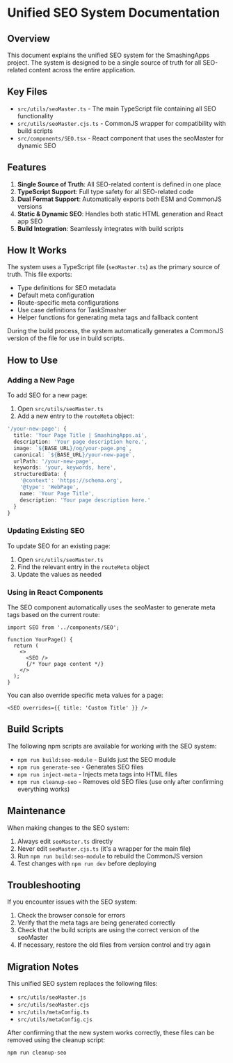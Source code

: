 # Unified SEO System Documentation

## Overview

This document explains the unified SEO system for the SmashingApps project. The system is designed to be a single source of truth for all SEO-related content across the entire application.

## Key Files

- `src/utils/seoMaster.ts` - The main TypeScript file containing all SEO functionality
- `src/utils/seoMaster.cjs.ts` - CommonJS wrapper for compatibility with build scripts
- `src/components/SEO.tsx` - React component that uses the seoMaster for dynamic SEO

## Features

1. **Single Source of Truth**: All SEO-related content is defined in one place
2. **TypeScript Support**: Full type safety for all SEO-related code
3. **Dual Format Support**: Automatically exports both ESM and CommonJS versions
4. **Static & Dynamic SEO**: Handles both static HTML generation and React app SEO
5. **Build Integration**: Seamlessly integrates with build scripts

## How It Works

The system uses a TypeScript file (`seoMaster.ts`) as the primary source of truth. This file exports:

- Type definitions for SEO metadata
- Default meta configuration
- Route-specific meta configurations
- Use case definitions for TaskSmasher
- Helper functions for generating meta tags and fallback content

During the build process, the system automatically generates a CommonJS version of the file for use in build scripts.

## How to Use

### Adding a New Page

To add SEO for a new page:

1. Open `src/utils/seoMaster.ts`
2. Add a new entry to the `routeMeta` object:

```typescript
'/your-new-page': {
  title: 'Your Page Title | SmashingApps.ai',
  description: 'Your page description here.',
  image: `${BASE_URL}/og/your-page.png`,
  canonical: `${BASE_URL}/your-new-page`,
  urlPath: '/your-new-page',
  keywords: 'your, keywords, here',
  structuredData: {
    '@context': 'https://schema.org',
    '@type': 'WebPage',
    name: 'Your Page Title',
    description: 'Your page description here.'
  }
}
```

### Updating Existing SEO

To update SEO for an existing page:

1. Open `src/utils/seoMaster.ts`
2. Find the relevant entry in the `routeMeta` object
3. Update the values as needed

### Using in React Components

The SEO component automatically uses the seoMaster to generate meta tags based on the current route:

```tsx
import SEO from '../components/SEO';

function YourPage() {
  return (
    <>
      <SEO />
      {/* Your page content */}
    </>
  );
}
```

You can also override specific meta values for a page:

```tsx
<SEO overrides={{ title: 'Custom Title' }} />
```

## Build Scripts

The following npm scripts are available for working with the SEO system:

- `npm run build:seo-module` - Builds just the SEO module
- `npm run generate-seo` - Generates SEO files
- `npm run inject-meta` - Injects meta tags into HTML files
- `npm run cleanup-seo` - Removes old SEO files (use only after confirming everything works)

## Maintenance

When making changes to the SEO system:

1. Always edit `seoMaster.ts` directly
2. Never edit `seoMaster.cjs.ts` (it's a wrapper for the main file)
3. Run `npm run build:seo-module` to rebuild the CommonJS version
4. Test changes with `npm run dev` before deploying

## Troubleshooting

If you encounter issues with the SEO system:

1. Check the browser console for errors
2. Verify that the meta tags are being generated correctly
3. Check that the build scripts are using the correct version of the seoMaster
4. If necessary, restore the old files from version control and try again

## Migration Notes

This unified SEO system replaces the following files:

- `src/utils/seoMaster.js`
- `src/utils/seoMaster.cjs`
- `src/utils/metaConfig.ts`
- `src/utils/metaConfig.cjs`

After confirming that the new system works correctly, these files can be removed using the cleanup script:

```
npm run cleanup-seo